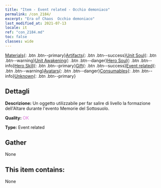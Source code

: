 ```yaml
---
title: "Item - Event related - Occhio demoniaco"
permalink: /con_2184/
excerpt: "Era of Chaos  Occhio demoniaco"
last_modified_at: 2021-07-13
locale: it
ref: "con_2184.md"
toc: false
classes: wide
---
```

 [Materials](/ItemsIT/){: .btn .btn--primary}[Artifacts](/ItemsIT/Artifacts/){: .btn .btn--success}[Unit Soul](/ItemsIT/UnitSoul/){: .btn .btn--warning}[Unit Awakening](/ItemsIT/UnitAwakening/){: .btn .btn--danger}[Hero Soul](/ItemsIT/HeroSoul/){: .btn .btn--info}[Hero Skill](/ItemsIT/HeroSkill/){: .btn .btn--primary}[Gift](/ItemsIT/Gift/){: .btn .btn--success}[Event related](/ItemsIT/Events/){: .btn .btn--warning}[Avatars](/ItemsIT/Avatars/){: .btn .btn--danger}[Consumables](/ItemsIT/Consumables/){: .btn .btn--info}[Unknown](/ItemsIT/Unknown/){: .btn .btn--primary}

## Dettagli
 **Descrizione:** Un oggetto utilizzabile per far salire di livello la formazione dell'Altare durante l'evento Memorie del Sottosuolo.

 **Quality:** <span style="color: #DA70D6">OK</span>

 **Type:** Event related

## Gather

  None

## This item contains:

  None

